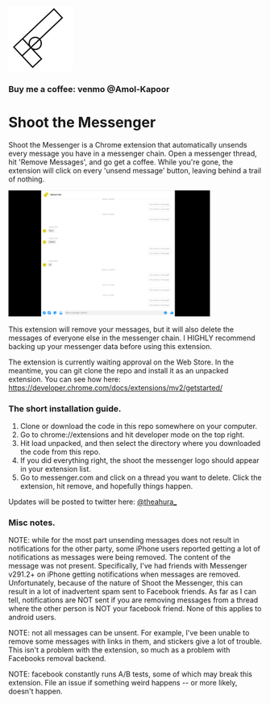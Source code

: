 ![Shoot the Messenger Icon](/icon.png)

### Buy me a coffee: venmo @Amol-Kapoor

# Shoot the Messenger

Shoot the Messenger is a Chrome extension that automatically unsends every message you have in a messenger chain. Open a messenger thread, hit 'Remove Messages', and go get a coffee. While you're gone, the extension will click on every 'unsend message' button, leaving behind a trail of nothing.

  <img src="redacted.png" alt="Removed messages with Shoot the Messenger" width="400"/>

This extension will remove your messages, but it will also delete the messages of everyone else in the messenger chain. I HIGHLY recommend backing up your messenger data before using this extension.

The extension is currently waiting approval on the Web Store. In the meantime, you can git clone the repo and install it as an unpacked extension. You can see how here: https://developer.chrome.com/docs/extensions/mv2/getstarted/

### The short installation guide.
1) Clone or download the code in this repo somewhere on your computer. 
2) Go to chrome://extensions and hit developer mode on the top right.
3) Hit load unpacked, and then select the directory where you downloaded the code from this repo. 
4) If you did everything right, the shoot the messenger logo should appear in your extension list.
5) Go to messenger.com and click on a thread you want to delete. Click the extension, hit remove, and hopefully things happen.

Updates will be posted to twitter here: [@theahura_](https://twitter.com/theahura_)

### Misc notes.

NOTE: while for the most part unsending messages does not result in notifications for the other party, some iPhone users reported getting a lot of notifications as messages were being removed. The content of the message was not present. Specifically, I've had friends with Messenger v291.2+ on iPhone getting notifications when messages are removed. Unfortunately, because of the nature of Shoot the Messenger, this can result in a lot of inadvertent spam sent to Facebook friends. As far as I can tell, notifications are NOT sent if you are removing messages from a thread where the other person is NOT your facebook friend. None of this applies to android users.

NOTE: not all messages can be unsent. For example, I've been unable to remove some messages with links in them, and stickers give a lot of trouble. This isn't a problem with the extension, so much as a problem with Facebooks removal backend.

NOTE: facebook constantly runs A/B tests, some of which may break this extension. File an issue if something weird happens -- or more likely, doesn't happen.
